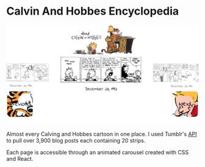 # Calvin And Hobbes Encyclopedia
![](calvandhobbes.gif)

Almost every Calving and Hobbes cartoon in one place. I used Tumblr's [API](https://www.tumblr.com/docs/en/api/v2) to pull over 3,900 blog posts each containing 20 strips. 

Each page is accessible through an animated carousel created with CSS and React.
